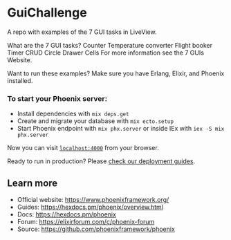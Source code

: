 # GuiChallenge
A repo with examples of the 7 GUI tasks in LiveView.

What are the 7 GUI tasks?
Counter
Temperature converter
Flight booker
Timer
CRUD
Circle Drawer
Cells
For more information see the 7 GUIs Website.

Want to run these examples?
Make sure you have Erlang, Elixir, and Phoenix installed.

### To start your Phoenix server:

  * Install dependencies with `mix deps.get`
  * Create and migrate your database with `mix ecto.setup`
  * Start Phoenix endpoint with `mix phx.server` or inside IEx with `iex -S mix phx.server`

Now you can visit [`localhost:4000`](http://localhost:4000) from your browser.

Ready to run in production? Please [check our deployment guides](https://hexdocs.pm/phoenix/deployment.html).

## Learn more

  * Official website: https://www.phoenixframework.org/
  * Guides: https://hexdocs.pm/phoenix/overview.html
  * Docs: https://hexdocs.pm/phoenix
  * Forum: https://elixirforum.com/c/phoenix-forum
  * Source: https://github.com/phoenixframework/phoenix

